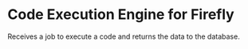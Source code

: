 # Code Execution Engine for Firefly

Receives a job to execute a code and returns the data to the database.